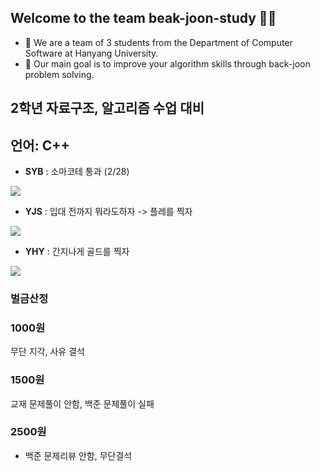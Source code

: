 ## Welcome to the team beak-joon-study 👋🏻

- 🏫 We are a team of 3 students from the Department of Computer Software at Hanyang University.
- 🏁 Our main goal is to improve your algorithm skills through back-joon problem solving.

## 2학년 자료구조, 알고리즘 수업 대비 
## 언어: C++

* **SYB** : 소마코테 통과 (2/28)
<img src ="http://mazassumnida.wtf/api/mini/generate_badge?boj=sinobin">

* **YJS** : 입대 전까지 뭐라도하자 -> 플레를 찍자 
<img src ="http://mazassumnida.wtf/api/mini/generate_badge?boj=angej777">

* **YHY** : 간지나게 골드를 찍자
<img src ="http://mazassumnida.wtf/api/mini/generate_badge?boj=ghduf0820">

### 벌금산정

### 1000원
무단 지각, 사유 결석 
### 1500원
교재 문제풀이 안함, 백준 문제풀이 실패
### 2500원
* 백준 문제리뷰 안함, 무단결석
